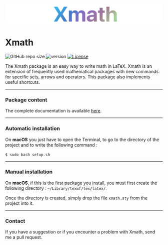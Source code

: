 <div align="center">
  <img src="resources/logo.png">
</div>



# Xmath

![GitHub repo size](https://img.shields.io/github/repo-size/MartinDbx/xmath-package)
![version](https://img.shields.io/badge/version-3.0.0-blue)
[![License](https://img.shields.io/badge/license-LaTeX_Project_Public_License-blue)](LICENSE)

The Xmath package is an easy way to write math in LaTeX. Xmath is an extension of frequently used mathematical packages with new commands for specific sets, arrows and operators. This package also implements useful shortcuts.

-----------------------------------------------------------
### Package content
The complete documentation is available [here](resources/xmath-documentation.pdf).

-----------------------------------------------------------
### Automatic installation
On **macOS** you just have to open the Terminal, to go to the
directory of the project and to write the following command :
```
$ sudo bash setup.sh
```
-----------------------------------------------------------
### Manual installation
On **macOS**, if this is the first package you install, you must
first create the following directory : `~/Library/texmf/tex/latex/`.

Once the directory is created, simply drop the file `xmath.sty`
from the project into it.

-----------------------------------------------------------
### Contact
If you have a suggestion or if you encounter a problem with Xmath,  send me a pull request.


